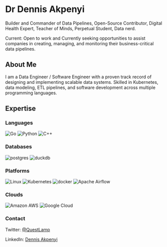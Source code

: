 # Dr Dennis Akpenyi

Builder and Commander of Data Pipelines, Open-Source Contributor, Digital Health Expert, Teacher of Minds, Perpetual
Student, Data nerd.

Current: Open to work and Currently seeking opportunities to assist companies in creating, managing, and monitoring
their business-critical data pipelines.

## About Me

I am a Data Engineer / Software Engineer with a proven track record of designing and implementing scalable data systems.
Skilled in Kubernetes, data modeling, ETL pipelines, and software development across multiple programming languages.

## Expertise

### Languages

![Go](https://img.shields.io/badge/go-%2300ADD8.svg?style=for-the-badge&logo=go&logoColor=white)
![Python](https://img.shields.io/badge/python-3670A0?style=for-the-badge&logo=python&logoColor=ffdd54)
![C++](https://img.shields.io/badge/c++-%2300599C.svg?style=for-the-badge&logo=c%2B%2B&logoColor=white)

### Databases

![postgres](https://img.shields.io/badge/postgres-%23316192.svg?&style=for-the-badge&logo=postgresql&logoColor=white)
![duckdb](https://img.shields.io/badge/duckdb-%23316192.svg?&style=for-the-badge&logo=duckdb&logoColor=yellow)

### Platforms

![Linux](https://img.shields.io/badge/Linux-FCC624?style=for-the-badge&logo=linux&logoColor=black)
![Kubernetes](https://img.shields.io/badge/kubernetes-%23326ce5.svg?style=for-the-badge&logo=kubernetes&logoColor=white)
![docker](https://img.shields.io/badge/docker%20-%2343853D.svg?&style=for-the-badge&logo=docker&logoColor=white)
![Apache Airflow](https://img.shields.io/badge/Apache%20Airflow-%2343853D.svg?&style=for-the-badge&logo=apacheairflow&logoColor=white)

### Clouds

![Amazon AWS](https://img.shields.io/badge/Amazon%20AWS-%23232F3E?logo=amazon-aws&logoColor=white&style=for-the-badge)
![Google Cloud](https://img.shields.io/badge/Google%20Cloud-gray?logo=googlecloud&logoColor=white&style=for-the-badge)

### Contact

Twitter: [@QuestLamp](https://twitter.com/questlamp)

LinkedIn: [Dennis Akpenyi](https://www.linkedin.com/in/dr-dennis-akpenyi/)
